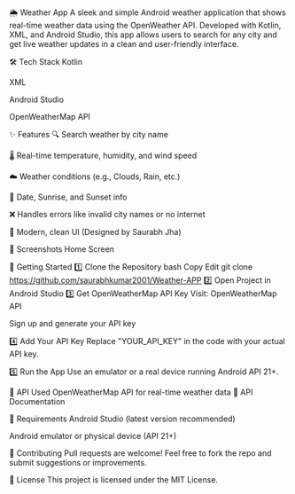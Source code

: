 🌦️ Weather App
A sleek and simple Android weather application that shows real-time weather data using the OpenWeather API. Developed with Kotlin, XML, and Android Studio, this app allows users to search for any city and get live weather updates in a clean and user-friendly interface.


🛠️ Tech Stack
Kotlin

XML

Android Studio

OpenWeatherMap API

✨ Features
🔍 Search weather by city name

🌡️ Real-time temperature, humidity, and wind speed

☁️ Weather conditions (e.g., Clouds, Rain, etc.)

📆 Date, Sunrise, and Sunset info

❌ Handles errors like invalid city names or no internet

📱 Modern, clean UI (Designed by Saurabh Jha)

📸 Screenshots
Home Screen

🚀 Getting Started
1️⃣ Clone the Repository
bash
Copy
Edit
git clone https://github.com/saurabhkumar2001/Weather-APP
2️⃣ Open Project in Android Studio
3️⃣ Get OpenWeatherMap API Key
Visit: OpenWeatherMap API

Sign up and generate your API key

4️⃣ Add Your API Key
Replace "YOUR_API_KEY" in the code with your actual API key.

5️⃣ Run the App
Use an emulator or a real device running Android API 21+.

🔑 API Used
OpenWeatherMap API for real-time weather data
📖 API Documentation

📌 Requirements
Android Studio (latest version recommended)

Android emulator or physical device (API 21+)

🤝 Contributing
Pull requests are welcome! Feel free to fork the repo and submit suggestions or improvements.

📄 License
This project is licensed under the MIT License.
